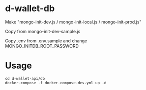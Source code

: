 # d-wallet-db
Make "mongo-init-dev.js / mongo-init-local.js / mongo-init-prod.js"

Copy from mongo-init-dev-sample.js

Copy .env from .env.sample and change MONGO_INITDB_ROOT_PASSWORD


# Usage
```shell
cd d-wallet-api/db
docker-compose -f docker-compose-dev.yml up -d
```